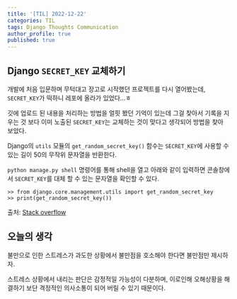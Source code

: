 ```yaml
---
title: '[TIL] 2022-12-22'
categories: TIL
tags: Django Thoughts Communication
author_profile: true
published: true
---
```

## Django `SECRET_KEY` 교체하기

개발에 처음 입문하며 무턱대고 장고로 시작했던 프로젝트를 다시 열어봤는데, `SECRET_KEY`가 떡하니 레포에 올라가 있었다...ㅎ

깃에 업로드 된 내용을 처리하는 방법을 얼핏 봤던 기억이 있는데 그걸 찾아서 기록을 지우는 것 보다 이미 노출된 `SECRET_KEY`는 교체하는 것이 맞다고 생각되어 방법을 찾아 보았다.   


Django의 `utils` 모듈의 `get_random_secret_key()` 함수는 `SECRET_KEY`에 사용할 수 있는 길이 50의 무작위 문자열을 반환한다.

`python manage.py shell` 명령어를 통해 shell을 열고 아래와 같이 입력하면 콘솔창에서 `SECRET_KEY`를 대체 할 수 있는 문자열을 확인할 수 있다.
```shell
>> from django.core.management.utils import get_random_secret_key
>> print(get_random_secret_key())
```

출처: [Stack overflow](https://stackoverflow.com/questions/15170637/effects-of-changing-djangos-secret-key)




## 오늘의 생각

불만으로 인한 스트레스가 과도한 상황에서 불만점을 호소해야 한다면 불만점만 제시하자.

스트레스 상황에서 내리는 판단은 감정적일 가능성이 다분하며, 이로인해 오해상황을 해결하기 보단 격정적인 의사소통이 되어 버릴 수 있기 때문이다.
